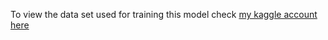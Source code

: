 To view the data set used for training this model check <a href="https://www.kaggle.com/datasets/adesegundaniel/crowdcount-data/settings">my kaggle account here</a>
